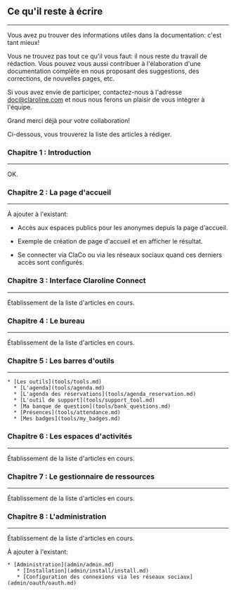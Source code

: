 ## Ce qu'il reste à écrire

---

Vous avez pu trouver des informations utiles dans la documentation: c'est tant mieux!

Vous ne trouvez pas tout ce qu'il vous faut: il nous reste du travail de rédaction. Vous pouvez vous aussi contribuer à l'élaboration d'une documentation complète en nous proposant des suggestions, des corrections, de nouvelles pages, etc.

Si vous avez envie de participer, contactez-nous à l'adresse  <doc@claroline.com> et nous nous ferons un plaisir de vous intégrer à l'équipe.

Grand merci déjà pour votre collaboration!

Ci-dessous, vous trouverez la liste des articles à rédiger.


### Chapitre 1 : Introduction

---

OK. 

### Chapitre 2 : La page d'accueil

---
À ajouter à l'existant:

* Accès aux espaces publics pour les anonymes depuis la page d'accueil.

* Exemple de création de page d'accueil et en afficher le résultat.

* Se connecter via ClaCo ou via les réseaux sociaux quand ces derniers accès sont configurés.



### Chapitre 3 : Interface Claroline Connect

---
Établissement de la liste d'articles en cours. 

### Chapitre 4 : Le bureau

---
Établissement de la liste d'articles en cours. 

### Chapitre 5 : Les barres d'outils

---
    * [Les outils](tools/tools.md)
      * [L'agenda](tools/agenda.md)
      * [L'agenda des réservations](tools/agenda_reservation.md)
      * [L'outil de support](tools/support_tool.md)
      * [Ma banque de question](tools/bank_questions.md)
      * [Présences](tools/attendance.md)
      * [Mes badges](tools/my_badges.md)

### Chapitre 6 : Les espaces d'activités

---
Établissement de la liste d'articles en cours. 

### Chapitre 7 : Le gestionnaire de ressources

---
Établissement de la liste d'articles en cours. 

### Chapitre 8 : L'administration

---
Établissement de la liste d'articles en cours. 

À ajouter à l'existant:

    * [Administration](admin/admin.md)
       * [Installation](admin/install/install.md)
       * [Configuration des connexions via les réseaux sociaux](admin/oauth/oauth.md)


